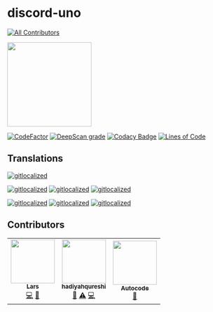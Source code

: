 # discord-uno
<!-- ALL-CONTRIBUTORS-BADGE:START - Do not remove or modify this section -->
[![All Contributors](https://img.shields.io/badge/all_contributors-3-orange.svg?style=flat-square)](#contributors-)
<!-- ALL-CONTRIBUTORS-BADGE:END -->

[<img src="https://open.autocode.com/static/images/open.svg?" width="192">](https://open.autocode.com/)

[![CodeFactor](https://www.codefactor.io/repository/github/larssieboy18/discord-uno/badge)](https://www.codefactor.io/repository/github/larssieboy18/discord-uno)
[![DeepScan grade](https://deepscan.io/api/teams/18640/projects/22229/branches/653932/badge/grade.svg)](https://deepscan.io/dashboard#view=project&tid=18640&pid=22229&bid=653932)
[![Codacy Badge](https://app.codacy.com/project/badge/Grade/ac2f952738c14ea9b587a38d6d963a1f)](https://www.codacy.com/gh/larssieboy18/discord-uno/dashboard?utm_source=github.com&utm_medium=referral&utm_content=larssieboy18/discord-uno&utm_campaign=Badge_Grade)
[![Lines of Code](https://sonarcloud.io/api/project_badges/measure?project=larssieboy18_discord-uno&metric=ncloc)](https://sonarcloud.io/summary/new_code?id=larssieboy18_discord-uno)

## Translations
[![gitlocalized ](https://gitlocalize.com/repo/7955/whole_project/badge.svg)](https://gitlocalize.com/repo/7955/whole_project?utm_source=badge)

[![gitlocalized ](https://gitlocalize.com/repo/7955/de/badge.svg)](https://gitlocalize.com/repo/7955/de?utm_source=badge)
[![gitlocalized ](https://gitlocalize.com/repo/7955/es/badge.svg)](https://gitlocalize.com/repo/7955/es?utm_source=badge)
[![gitlocalized ](https://gitlocalize.com/repo/7955/fr/badge.svg)](https://gitlocalize.com/repo/7955/fr?utm_source=badge)

[![gitlocalized ](https://gitlocalize.com/repo/7955/nl/badge.svg)](https://gitlocalize.com/repo/7955/nl?utm_source=badge)
[![gitlocalized ](https://gitlocalize.com/repo/7955/pt/badge.svg)](https://gitlocalize.com/repo/7955/pt?utm_source=badge)
[![gitlocalized ](https://gitlocalize.com/repo/7955/zh/badge.svg)](https://gitlocalize.com/repo/7955/zh?utm_source=badge)

## Contributors

<!-- ALL-CONTRIBUTORS-LIST:START - Do not remove or modify this section -->
<!-- prettier-ignore-start -->
<!-- markdownlint-disable -->
<table>
  <tbody>
    <tr>
      <td align="center"><a href="autocode.com/CreeperTown"><img src="https://avatars.githubusercontent.com/u/9215689?v=4?s=100" width="100px;" alt=""/><br /><sub><b>Lars</b></sub></a><br /><a href="https://github.com/larssieboy18/discord-uno/commits?author=larssieboy18" title="Code">💻</a> <a href="https://github.com/larssieboy18/discord-uno/commits?author=larssieboy18" title="Documentation">📖</a></td>
      <td align="center"><a href="https://github.com/hadiyahqureshi"><img src="https://avatars.githubusercontent.com/u/39827241?v=4?s=100" width="100px;" alt=""/><br /><sub><b>hadiyahqureshi</b></sub></a><br /><a href="#ideas-hadiyahqureshi" title="Ideas, Planning, & Feedback">🤔</a> <a href="https://github.com/larssieboy18/discord-uno/commits?author=hadiyahqureshi" title="Tests">⚠️</a> <a href="https://github.com/larssieboy18/discord-uno/commits?author=hadiyahqureshi" title="Code">💻</a></td>
      <td align="center"><a href="https://autocode.com/"><img src="https://avatars.githubusercontent.com/u/80448855?v=4?s=100" width="100px;" alt=""/><br /><sub><b>Autocode</b></sub></a><br /><a href="#tool-acode" title="Tools">🔧</a></td>
    </tr>
  </tbody>
</table>

<!-- markdownlint-restore -->
<!-- prettier-ignore-end -->

<!-- ALL-CONTRIBUTORS-LIST:END -->
